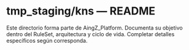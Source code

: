 # tmp_staging/kns — README

Este directorio forma parte de AingZ_Platform. Documenta su objetivo dentro del RuleSet, arquitectura y ciclo de vida. Completar detalles específicos según corresponda.
